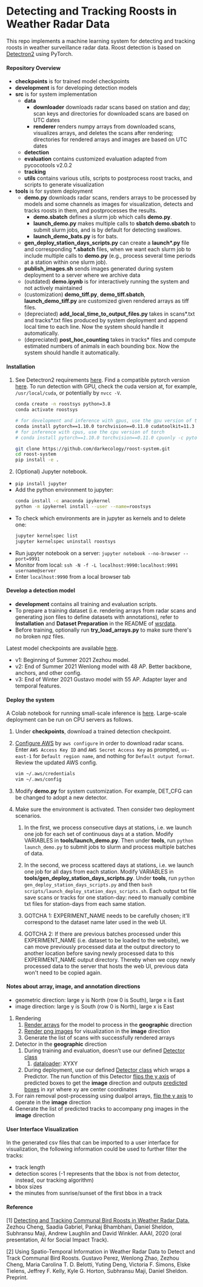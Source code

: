 # Detecting and Tracking Roosts in Weather Radar Data
This repo implements a machine learning system for detecting and tracking roosts 
in weather surveillance radar data.
Roost detection is based on [Detectron2](https://github.com/darkecology/detectron2) using PyTorch.

#### Repository Overview
- **checkpoints** is for trained model checkpoints
- **development** is for developing detection models
- **src** is for system implementation
    - **data**
        - **downloader** downloads radar scans based on station and day; 
        scan keys and directories for downloaded scans are based on UTC dates
        - **renderer** renders numpy arrays from downloaded scans, visualizes arrays, 
        and deletes the scans after rendering; 
        directories for rendered arrays and images are based on UTC dates
    - **detection**
    - **evaluation** contains customized evaluation adapted from pycocotools v2.0.2
    - **tracking**
    - **utils** contains various utils, scripts to postprocess roost tracks, and scripts to generate visualization
- **tools** is for system deployment
    - **demo.py** downloads radar scans, renders arrays to be processed by models and some channels as images for 
      visualization, detects and tracks roosts in them, and postprocesses the results.
      - **demo.sbatch** defines a slurm job which calls **demo.py**.
      - **launch_demo.py** makes multiple calls to **sbatch demo.sbatch** to submit slurm jobs, and 
        is by default for detecting swallows.
      - **launch_demo_bats.py** is for bats.
    - **gen_deploy_station_days_scripts.py** can create a **launch\*.py** file and corresponding **\*.sbatch** files, 
      when we want each slurm job to include multiple calls to **demo.py** (e.g., process several time periods at 
      a station within one slurm job). 
    - **publish_images.sh** sends images generated during system deployment to a server where we archive data
    - (outdated) **demo.ipynb** is for interactively running the system and not actively maintained
    - (customization) **demo_tiff.py**, **demo_tiff.sbatch**, **launch_demo_tiff.py** are customized given 
      rendered arrays as tiff files.
    - (depreciated) **add_local_time_to_output_files.py** takes in scans*.txt and tracks*.txt files produced by 
      system deployment and append local time to each line. Now the system should handle it automatically.
    - (depreciated) **post_hoc_counting** takes in tracks* files and compute estimated numbers of animals in 
      each bounding box. Now the system should handle it automatically.

#### Installation
1. See Detectron2 requirements
[here](https://detectron2.readthedocs.io/en/latest/tutorials/install.html).
Find a compatible pytorch version
[here](https://pytorch.org/get-started/previous-versions/).
To run detection with GPU, check the cuda version at, for example, `/usr/local/cuda`, or potentially by `nvcc -V`. 
    ```bash
    conda create -n roostsys python=3.8
    conda activate roostsys
    
    # for development and inference with gpus, use the gpu version of torch; we assume cuda 11.3 here
    conda install pytorch==1.10.0 torchvision==0.11.0 cudatoolkit=11.3 -c pytorch -c conda-forge
    # for inference with cpus, use the cpu version of torch
    # conda install pytorch==1.10.0 torchvision==0.11.0 cpuonly -c pytorch
    
    git clone https://github.com/darkecology/roost-system.git
    cd roost-system
    pip install -e .
   ```

2. (Optional) Jupyter notebook.
- `pip install jupyter`
- Add the python environment to jupyter:
    ```bash
    conda install -c anaconda ipykernel
    python -m ipykernel install --user --name=roostsys
    ```
- To check which environments are in jupyter as kernels and to delete one:
    ```bash
    jupyter kernelspec list
    jupyter kernelspec uninstall roostsys
    ```
- Run jupyter notebook on a server: `jupyter notebook --no-browser --port=9991`
- Monitor from local: `ssh -N -f -L localhost:9990:localhost:9991 username@server`
- Enter `localhost:9990` from a local browser tab

#### Develop a detection model
- **development** contains all training and evaluation scripts.
- To prepare a training dataset (i.e. rendering arrays from radar scans and 
generating json files to define datasets with annotations), refer to 
**Installation** and **Dataset Preparation** in the README of 
[wsrdata](https://github.com/darkecology/wsrdata.git).
- Before training, optionally run **try_load_arrays.py** to make sure there's no broken npz files.

Latest model checkpoints are available
[here](https://drive.google.com/drive/folders/1ApVX-PFYVzRn4lgTZPJNFDHnUbhfcz6E?usp=sharing).
- v1: Beginning of Summer 2021 Zezhou model.
- v2: End of Summer 2021 Wenlong model with 48 AP. Better backbone, anchors, and other config.
- v3: End of Winter 2021 Gustavo model with 55 AP. Adapter layer and temporal features.

#### Deploy the system
A Colab notebook for running small-scale inference is 
[here](https://colab.research.google.com/drive/1UD6qtDSAzFRUDttqsUGRhwNwS0O4jGaY?usp=sharing).
Large-scale deployment can be run on CPU servers as follows.
1. Under **checkpoints**, download a trained detection checkpoint.

2. [Configure AWS](https://docs.aws.amazon.com/cli/latest/userguide/cli-chap-configure.html) by
`aws configure`
in order to download radar scans. 
Enter `AWS Access Key ID` and `AWS Secret Access Key` as prompted,
`us-east-1` for `Default region name`, and nothing for `Default output format`.
Review the updated AWS config.
    ```bash
    vim ~/.aws/credentials
    vim ~/.aws/config
    ```

3. Modify **demo.py** for system customization. 
For example, DET_CFG can be changed to adopt a new detector.

4. Make sure the environment is activated. Then consider two deployment scenarios.
   1. In the first, we process consecutive days at stations, i.e. we launch one job for 
   each set of continuous days at a station. Modify VARIABLES in **tools/launch_demo.py**.
   Then under **tools**, run `python launch_demo.py` 
   to submit jobs to slurm and process multiple batches of data. 

   2. In the second, we process scattered days at stations, i.e. we launch one job for 
   all days from each station. Modify VARIABLES in **tools/gen_deploy_station_days_scripts.py**. 
   Under **tools**, run `python gen_deploy_station_days_scripts.py` and then 
   `bash scripts/launch_deploy_station_days_scripts.sh`. Each output txt file save scans or tracks 
   for one station-day: need to manually combine txt files for station-days from each same station.

   3. GOTCHA 1: EXPERIMENT_NAME needs to be carefully chosen; 
  it'll correspond to the dataset name later used in the web UI.
   
   4. GOTCHA 2: If there are previous batches processed under this EXPERIMENT_NAME 
   (i.e. dataset to be loaded to the website), we can move previously processed data at 
   the output directory to another location before saving newly processed data to this 
   EXPERIMENT_NAME output directory. Thereby when we copy newly processed data to the server 
   that hosts the web UI, previous data won't need to be copied again.

#### Notes about array, image, and annotation directions
- geometric direction: large y is North (row 0 is South), large x is East
- image direction: large y is South (row 0 is North), large x is East
1. Rendering
   1. [Render arrays](https://github.com/darkecology/roost-system/blob/b27ffd17e773dfeaedac2a79d453395614e8b679/src/roosts/data/renderer.py#L13) 
   for the model to process in the **geographic** direction
   2. [Render png images](https://github.com/darkecology/roost-system/blob/b27ffd17e773dfeaedac2a79d453395614e8b679/src/roosts/data/renderer.py#L161) 
   for visualization in the **image** direction
   3. Generate the list of scans with successfully rendered arrays
2. Detector in the **geographic** direction
   1. During training and evaluation, doesn’t use our defined
   [Detector class](https://github.com/darkecology/roost-system/blob/b27ffd17e773dfeaedac2a79d453395614e8b679/src/roosts/system.py#L27) 
      1. [dataloader](https://github.com/darkecology/roost-system/blob/b27ffd17e773dfeaedac2a79d453395614e8b679/development/experiments_v2/train_roost_detector.py#L220): 
      XYXY
   2. During deployment, use our defined 
   [Detector class](https://github.com/darkecology/roost-system/blob/b27ffd17e773dfeaedac2a79d453395614e8b679/src/roosts/system.py#L27) 
   which wraps a Predictor. The run function of this Detector [flips the y axis](https://github.com/darkecology/roost-system/blob/b27ffd17e773dfeaedac2a79d453395614e8b679/src/roosts/detection/detector.py#L115) of predicted boxes to get the **image** direction and outputs [predicted boxes](https://github.com/darkecology/roost-system/blob/b27ffd17e773dfeaedac2a79d453395614e8b679/src/roosts/detection/detector.py#L118) in xyr where xy are center coordinates
4. For rain removal post-processing using dualpol arrays, 
[flip the y axis](https://github.com/darkecology/roost-system/blob/b27ffd17e773dfeaedac2a79d453395614e8b679/src/roosts/utils/postprocess.py#L188) 
to operate in the **image** direction
5. Generate the list of predicted tracks to accompany png images in the **image** direction


#### User Interface Visualization
In the generated csv files that can be imported to a user interface for visualization, 
the following information could be used to further filter the tracks: 
- track length
- detection scores (-1 represents that the bbox is not from detector, instead, our tracking algorithm)
- bbox sizes
- the minutes from sunrise/sunset of the first bbox in a track

#### Reference
[1] [Detecting and Tracking Communal Bird Roosts in Weather Radar Data.](https://people.cs.umass.edu/~zezhoucheng/roosts/radar-roosts-aaai20.pdf)
Zezhou Cheng, Saadia Gabriel, Pankaj Bhambhani, Daniel Sheldon, Subhransu Maji, Andrew Laughlin and David Winkler.
AAAI, 2020 (oral presentation, AI for Social Impact Track).

[2] Using Spatio-Temporal Information in Weather Radar Data to Detect and Track Communal Bird Roosts. 
Gustavo Perez, Wenlong Zhao, Zezhou Cheng, Maria Carolina T. D. Belotti, Yuting Deng, 
Victoria F. Simons, Elske Tielens, Jeffrey F. Kelly, 
Kyle G. Horton, Subhransu Maji, Daniel Sheldon. Preprint.